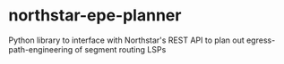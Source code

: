 # northstar-epe-planner
Python library to interface with Northstar's REST API to plan out egress-path-engineering of segment routing LSPs
